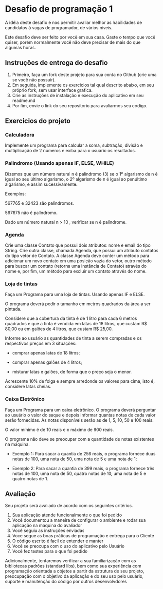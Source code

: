 # Desafio de programação 1
A idéia deste desafio é nos permitir avaliar melhor as habilidades de candidatos à vagas de programador, de vários níveis.

Este desafio deve ser feito por você em sua casa. Gaste o tempo que você quiser, porém normalmente você não deve precisar de mais do que algumas horas.

## Instruções de entrega do desafio
1. Primeiro, faça um fork deste projeto para sua conta no Github (crie uma se você não possuir).
2. Em seguida, implemente os exercicios tal qual descrito abaixo, em seu próprio fork, sem usar interface grafica.
3. Crie as instruções de instalação e execução do aplicativo em seu readme.md
4. Por fim, envie o link do seu repositorio para avaliarmos seu código.

## Exercicios do projeto

### Calculadora
Implemente um programa para calcular a soma, subtração, divisão e multiplicação de 2 números e exiba para o usuário os resultados.

### Palindromo (Usando apenas IF, ELSE, WHILE)
Dizemos que um número natural n é palíndromo (3) se o 1º algarismo de n é igual ao seu último algarismo, o 2º algarismo de n é igual ao penúltimo algarismo, e assim sucessivamente.

Exemplos:

567765 e 32423 são palíndromos.

567675 não é palíndromo.

Dado um número natural   n > 10 , verificar se n é palíndrome.

### Agenda
Crie uma classe Contato que possui dois atributos: nome e email do tipo String. Crie outra classe, chamada Agenda, que possui um atributo contatos do tipo vetor de Contato. A classe Agenda deve conter um método para adicionar um novo contato em uma posição vazia do vetor, outro método para buscar um contato (retorna uma instância de Contato) através do nome e, por fim, um método para excluir um contato através do nome.

### Loja de tintas
Faça um Programa para uma loja de tintas. Usando apenas IF e ELSE.

O programa deverá pedir o tamanho em metros quadrados da área a ser pintada.

Considere que a cobertura da tinta é de 1 litro para cada 6 metros quadrados e que a tinta é vendida em latas de 18 litros, que custam R$ 80,00 ou em galões de 4 litros, que custam R$ 25,00.

Informe ao usuário as quantidades de tinta a serem compradas e os respectivos preços em 3 situações:

- comprar apenas latas de 18 litros;

- comprar apenas galões de 4 litros;

- misturar latas e galões, de forma que o preço seja o menor.

Acrescente 10% de folga e sempre arredonde os valores para cima, isto é, considere latas cheias.

### Caixa Eletrônico
Faça um Programa para um caixa eletrônico. O programa deverá perguntar ao usuário o valor do saque e depois informar quantas notas de cada valor serão fornecidas. As notas disponíveis serão as de 1, 5, 10, 50 e 100 reais.

O valor mínimo é de 10 reais e o máximo de 600 reais.

O programa não deve se preocupar com a quantidade de notas existentes na máquina.

- Exemplo 1: Para sacar a quantia de 256 reais, o programa fornece duas	notas de 100, uma nota de 50, uma nota de 5 e uma 
nota de 1;

- Exemplo 2: Para sacar a quantia de 399 reais, o programa fornece três notas de 100, uma nota de 50, quatro notas de 10, uma nota de 5 e quatro notas de 1.

## Avaliação
Seu projeto será avaliado de acordo com os seguintes critérios. 

1. Sua aplicação atende funcionalmente o que foi pedido
2. Você documentou a maneira de configurar o ambiente e rodar sua aplicação na maquina do avaliador
3. Você seguiu as instruções enviadas
4. Voce segue as boas práticas de programação e entrega para o Cliente
5. O código escrito é facil de entender e manter
6. Você se preocupa com o uso do aplicativo pelo Usuário
7. Você fez testes para o que foi pedido

Adicionalmente, tentaremos verificar a sua familiarização com as bibliotecas padrões (standard libs), bem como sua experiência com programação orientada a objetos a partir da estrutura de seu projeto, preocupação com o objetivo da aplicação e do seu uso pelo usuário, suporte e manutenção do código por outros desenvolvdores
